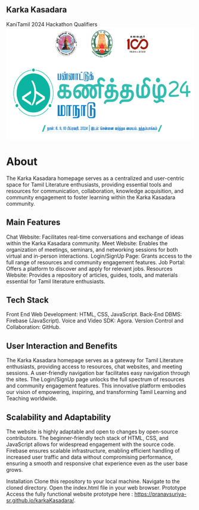 ## Karka Kasadara
KaniTamil 2024 Hackathon Qualifiers<br>
<img src = "hackathon.png" height = 300px/>
# About
The Karka Kasadara homepage serves as a centralized and user-centric space for Tamil Literature enthusiasts, providing essential tools and resources for communication, collaboration, knowledge acquisition, and community engagement to foster learning within the Karka Kasadara community.

## Main Features
Chat Website: Facilitates real-time conversations and exchange of ideas within the Karka Kasadara community.
Meet Website: Enables the organization of meetings, seminars, and networking sessions for both virtual and in-person interactions.
Login/SignUp Page: Grants access to the full range of resources and community engagement features.
Job Portal: Offers a platform to discover and apply for relevant jobs.
Resources Website: Provides a repository of articles, guides, tools, and materials essential for Tamil literature enthusiasts.

## Tech Stack
Front End Web Development: HTML, CSS, JavaScript.
Back-End DBMS: Firebase (JavaScript).
Voice and Video SDK: Agora.
Version Control and Collaboration: GitHub.

## User Interaction and Benefits
The Karka Kasadara homepage serves as a gateway for Tamil Literature enthusiasts, providing access to resources, chat websites, and meeting sessions. A user-friendly navigation bar facilitates easy navigation through the sites. The Login/SignUp page unlocks the full spectrum of resources and community engagement features. This innovative platform embodies our vision of empowering, inspiring, and transforming Tamil Learning and Teaching worldwide.

## Scalability and Adaptability
The website is highly adaptable and open to changes by open-source contributors. The beginner-friendly tech stack of HTML, CSS, and JavaScript allows for widespread engagement with the source code. Firebase ensures scalable infrastructure, enabling efficient handling of increased user traffic and data without compromising performance, ensuring a smooth and responsive chat experience even as the user base grows.

Installation
Clone this repository to your local machine.
Navigate to the cloned directory.
Open the index.html file in your web browser.
Prototype
Access the fully functional website prototype here : https://pranavsuriya-sr.github.io/karkaKasadara/.
